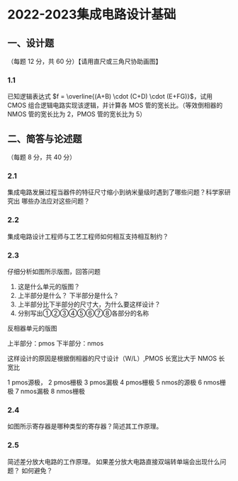# 2022-2023集成电路设计基础

## 一、设计题

（每题 12 分，共 60 分）【请用直尺或三角尺协助画图】

### 1.1

已知逻辑表达式 $f = \overline{(A+B) \cdot (C+D) \cdot (E+FG)}$，试用 CMOS 组合逻辑电路实现该逻辑，并计算各 MOS 管的宽长比。（等效倒相器的 NMOS 管的宽长比为 2，PMOS 管的宽长比为 5）

## 二、简答与论述题

（每题 8 分，共 40 分）

### 2.1

集成电路发展过程当器件的特征尺寸缩小到纳米量级时遇到了哪些问题？科学家研究出
哪些办法应对这些问题？

### 2.2

集成电路设计工程师与工艺工程师如何相互支持相互制约？

### 2.3

仔细分析如图所示版图，回答问题

1. 这是什么单元的版图？
2. 上半部分是什么？ 下半部分是什么？
3. 上半部分比下半部分的尺寸大，为什么要这样设计？
4. 分别写出①②③④⑤⑥⑦⑧各部分的名称

反相器单元的版图

上半部分：pmos
下半部分：nmos

这样设计的原因是根据倒相器的尺寸设计（W/L）,PMOS 长宽比大于 NMOS 长宽比

1 pmos源极，
2 pmos栅极
3 pmos漏极
4 pmos栅极
5 nmos的源极
6 nmos栅极
7 nmos漏极
8 nmos栅极

### 2.4

如图所示寄存器是哪种类型的寄存器？简述其工作原理。

### 2.5

简述差分放大电路的工作原理。
如果差分放大电路直接双端转单端会出现什么问题？ 如何避免？
